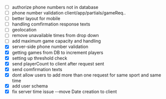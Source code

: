 - [ ] authorize phone numbers not in database
- [ ] phone number validation client/app/partials/gameReq..
- [ ] better layout for mobile
- [ ] handling comfirmation response texts
- [ ] geolocation
- [ ] remove unavailable times from drop down
- [ ] add maximum game capacity and handling
- [x] server-side phone number validation
- [x] getting games from DB to increment players
- [x] setting up threshold check
- [x] send playerCount to client after request sent
- [x] send comfirmation texts
- [x] dont allow users to add more than one request for same sport and same time
- [x] add user schema
- [x] fix server time issue --move Date creation to client